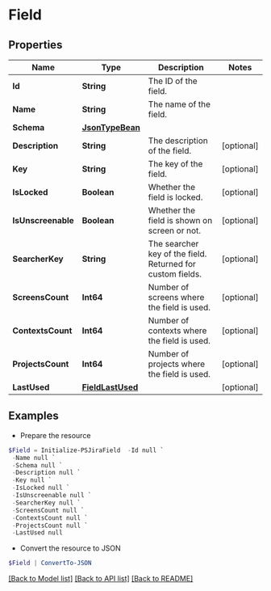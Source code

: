 # Field
## Properties

Name | Type | Description | Notes
------------ | ------------- | ------------- | -------------
**Id** | **String** | The ID of the field. | 
**Name** | **String** | The name of the field. | 
**Schema** | [**JsonTypeBean**](JsonTypeBean.md) |  | 
**Description** | **String** | The description of the field. | [optional] 
**Key** | **String** | The key of the field. | [optional] 
**IsLocked** | **Boolean** | Whether the field is locked. | [optional] 
**IsUnscreenable** | **Boolean** | Whether the field is shown on screen or not. | [optional] 
**SearcherKey** | **String** | The searcher key of the field. Returned for custom fields. | [optional] 
**ScreensCount** | **Int64** | Number of screens where the field is used. | [optional] 
**ContextsCount** | **Int64** | Number of contexts where the field is used. | [optional] 
**ProjectsCount** | **Int64** | Number of projects where the field is used. | [optional] 
**LastUsed** | [**FieldLastUsed**](FieldLastUsed.md) |  | [optional] 

## Examples

- Prepare the resource
```powershell
$Field = Initialize-PSJiraField  -Id null `
 -Name null `
 -Schema null `
 -Description null `
 -Key null `
 -IsLocked null `
 -IsUnscreenable null `
 -SearcherKey null `
 -ScreensCount null `
 -ContextsCount null `
 -ProjectsCount null `
 -LastUsed null
```

- Convert the resource to JSON
```powershell
$Field | ConvertTo-JSON
```

[[Back to Model list]](../README.md#documentation-for-models) [[Back to API list]](../README.md#documentation-for-api-endpoints) [[Back to README]](../README.md)


